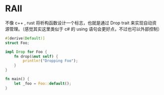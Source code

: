 # RAII

不像 c++ , rust 将析构函数设计一个标志，也就是通过 Drop trait 来实现自动资源管理。（感觉其实这里类似于 c# 的 using 语句会更好点，不过也可以外部控制）

```rust
#[derive(Default)]
struct Foo;

impl Drop for Foo {
    fn drop(&mut self) {
        println!("Dropping Foo");
    }
}

fn main() {
    let _foo = Foo::default();
}
```